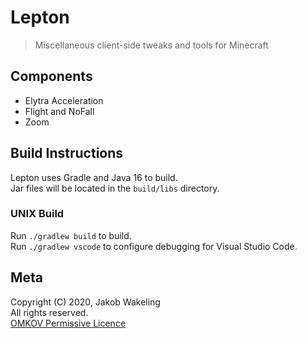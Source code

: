 # Lepton

> Miscellaneous client-side tweaks and tools for Minecraft

## Components

* Elytra Acceleration
* Flight and NoFall
* Zoom

## Build Instructions

Lepton uses Gradle and Java 16 to build.  
Jar files will be located in the `build/libs` directory.

### UNIX Build

Run `./gradlew build` to build.  
Run `./gradlew vscode` to configure debugging for Visual Studio Code.

## Meta

Copyright (C) 2020, Jakob Wakeling  
All rights reserved.  
[OMKOV Permissive Licence](https://www.omkov.net/OLPE)
